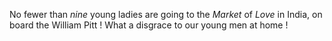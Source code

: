 No fewer than *nine*  young ladies are going to the *Market*  of *Love*  in India, on board the William Pitt ! What a disgrace to our young men at home !